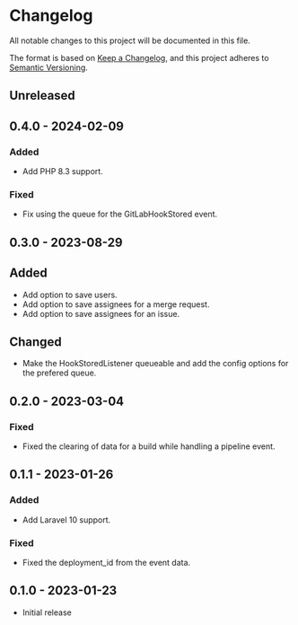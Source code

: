 # Changelog
All notable changes to this project will be documented in this file.

The format is based on [Keep a Changelog](https://keepachangelog.com/en/1.0.0/),
and this project adheres to [Semantic Versioning](https://semver.org/spec/v2.0.0.html).

## Unreleased


## 0.4.0 - 2024-02-09

### Added
- Add PHP 8.3 support.

### Fixed
- Fix using the queue for the GitLabHookStored event.


## 0.3.0 - 2023-08-29

## Added
- Add option to save users.
- Add option to save assignees for a merge request.
- Add option to save assignees for an issue.

## Changed
- Make the HookStoredListener queueable and add the config options for the prefered queue. 


## 0.2.0 - 2023-03-04

### Fixed
- Fixed the clearing of data for a build while handling a pipeline event.


## 0.1.1 - 2023-01-26

### Added
- Add Laravel 10 support.

### Fixed
- Fixed the deployment_id from the event data.


## 0.1.0 - 2023-01-23
- Initial release
